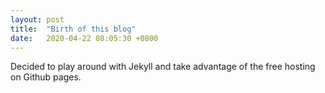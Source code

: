 ```yaml
---
layout: post
title:  "Birth of this blog"
date:   2020-04-22 08:05:30 +0800
---
```


Decided to play around with Jekyll and take advantage of the free hosting on Github pages.

